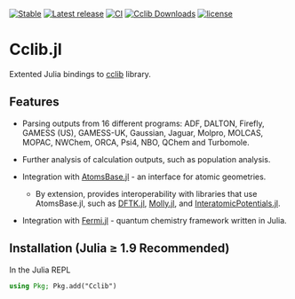 [![Stable](https://img.shields.io/badge/docs-stable-blue.svg)](https://cclib.github.io/Cclib.jl/dev/)
[![Latest release](https://img.shields.io/github/release/cclib/Cclib.jl.svg)](https://github.com/cclib/Cclib.jl/releases/latest)
[![CI](https://github.com/cclib/Cclib.jl/actions/workflows/CI.yml/badge.svg?branch=main)](https://github.com/cclib/Cclib.jl/actions/workflows/CI.yml)
[![Cclib Downloads](https://shields.io/endpoint?url=https://pkgs.genieframework.com/api/v1/badge/Cclib)](https://pkgs.genieframework.com?packages=Cclib)
[![license](http://img.shields.io/badge/license-BSD-blue.svg?style=flat)](https://github.com/cclib/cclib/blob/master/LICENSE)

# Cclib.jl

Extented Julia bindings to [cclib](https://github.com/cclib/cclib) library.

## Features

- Parsing outputs from 16 different programs: ADF, DALTON, Firefly, GAMESS (US), GAMESS-UK, Gaussian, Jaguar, Molpro, MOLCAS, MOPAC, NWChem, ORCA, Psi4, NBO, QChem and Turbomole.

- Further analysis of calculation outputs, such as population analysis.

- Integration with [AtomsBase.jl](https://github.com/JuliaMolSim/AtomsBase.jl) - an interface for atomic geometries.
    - By extension, provides interoperability with libraries that use AtomsBase.jl, such as [DFTK.jl](https://github.com/JuliaMolSim/DFTK.jl), [Molly.jl](https://github.com/JuliaMolSim/Molly.jl), and [InteratomicPotentials.jl](https://github.com/cesmix-mit/InteratomicPotentials.jl).
- Integration with [Fermi.jl](https://github.com/FermiQC/Fermi.jl) - quantum chemistry framework written in Julia.


## Installation (Julia ≥ 1.9 Recommended)
In the Julia REPL
```julia
using Pkg; Pkg.add("Cclib")
```